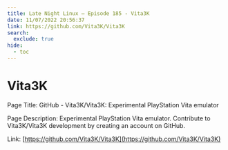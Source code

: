 ```yaml
---
title: Late Night Linux – Episode 185 - Vita3K
date: 11/07/2022 20:56:37
link: https://github.com/Vita3K/Vita3K
search:
  exclude: true
hide:
  - toc
---
```


# Vita3K

Page Title: GitHub - Vita3K/Vita3K: Experimental PlayStation Vita emulator

Page Description: Experimental PlayStation Vita emulator. Contribute to Vita3K/Vita3K development by creating an account on GitHub. 

Link: [https://github.com/Vita3K/Vita3K](https://github.com/Vita3K/Vita3K)